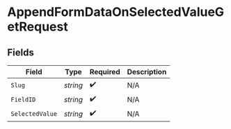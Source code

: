 # AppendFormDataOnSelectedValueGetRequest


## Fields

| Field              | Type               | Required           | Description        |
| ------------------ | ------------------ | ------------------ | ------------------ |
| `Slug`             | *string*           | :heavy_check_mark: | N/A                |
| `FieldID`          | *string*           | :heavy_check_mark: | N/A                |
| `SelectedValue`    | *string*           | :heavy_check_mark: | N/A                |